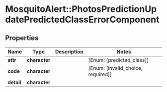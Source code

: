 # MosquitoAlert::PhotosPredictionUpdatePredictedClassErrorComponent


## Properties
Name | Type | Description | Notes
------------ | ------------- | ------------- | -------------
**attr** | **character** |  | [Enum: [predicted_class]] 
**code** | **character** |  | [Enum: [invalid_choice, required]] 
**detail** | **character** |  | 


